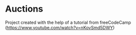 # Auctions
 Project created with the help of a tutorial from freeCodeCamp (https://www.youtube.com/watch?v=nKovSmd5DWY)
